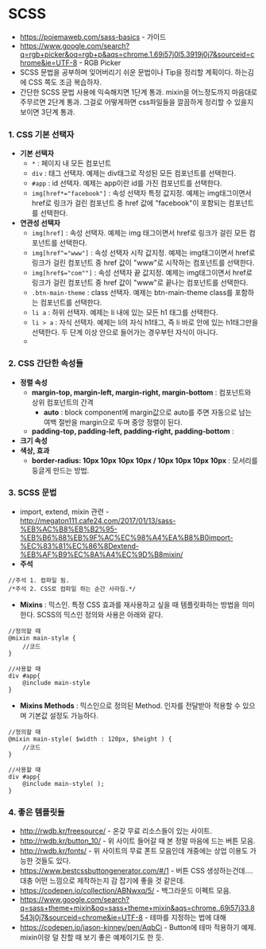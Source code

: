 # SCSS
+ https://poiemaweb.com/sass-basics - 가이드
+ https://www.google.com/search?q=rgb+picker&oq=rgb+p&aqs=chrome.1.69i57j0l5.3919j0j7&sourceid=chrome&ie=UTF-8 - RGB Picker
+ SCSS 문법을 공부하며 잊어버리기 쉬운 문법이나 Tip을 정리할 계획이다. 하는김에 CSS 쪽도 조금 복습하자.
+ 간단한 SCSS 문법 사용에 익숙해지면 1단계 통과. mixin을 어느정도까지 마음대로 주무르면 2단계 통과. 그걸로 어떻게하면 css파일들을 깔끔하게 정리할 수 있을지 보이면 3단계 통과.

### 1. CSS 기본 선택자
+ **기본 선택자**
    * ```*``` : 페이지 내 모든 컴포넌트
    * ```div``` : 태그 선택자. 예제는 div태그로 작성된 모든 컴포넌트를 선택한다.
    * ```#app``` : id 선택자. 예제는 app이란 id를 가진 컴포넌트를 선택한다.
    * ```img[href*="facebook"]``` : 속성 선택자 특정 값지정. 예제는 img태그이면서 href로 링크가 걸린 컴포넌트 중 href 값에 "facebook"이 포함되는 컴포넌트를 선택한다.
+ **연관성 선택자**
    * ```img[href]``` : 속성 선택자. 예제는 img 태그이면서 href로 링크가 걸린 모든 컴포넌트를 선택한다.
    * ```img[href^="www"]``` : 속성 선택자 시작 값지정. 예제는 img태그이면서 href로 링크가 걸린 컴포넌트 중 href 값이 "www"로 시작하는 컴포넌트를 선택한다.
    * ```img[href$="com""]``` : 속성 선택자 끝 값지정. 예제는 img태그이면서 href로 링크가 걸린 컴포넌트 중 href 값이 "www"로 끝나는 컴포넌트를 선택한다.
    * ```.btn-main-theme``` : class 선택자. 예제는 btn-main-theme class를 포함하는 컴포넌트를 선택한다.
    * ```li a``` : 하위 선택자. 예제는 li 내에 있는 모든 h1 태그를 선택한다.
    * ```li > a``` : 자식 선택자. 예제는 li의 자식 h1태그, 즉 li 바로 안에 있는 h1태그만을 선택한다. 두 단계 이상 안으로 들어가는 경우부턴 자식이 아니다.
    * 

### 2. CSS 간단한 속성들
+ **정렬 속성**
    * **margin-top, margin-left, margin-right, margin-bottom** : 컴포넌트와 상위 컴포넌트의 간격
        + **auto** : block component에 margin값으로 auto를 주면 자동으로 남는 여백 절반을 margin으로 두며 중앙 정렬이 된다.
    * **padding-top, padding-left, padding-right, padding-bottom** : 
+ **크기 속성**
+ **색상, 효과**
    * **border-radius: 10px 10px 10px 10px / 10px 10px 10px 10px** : 모서리를 둥글게 만드는 방법.

### 3. SCSS 문법
+ import, extend, mixin 관련 - http://megaton111.cafe24.com/2017/01/13/sass-%EB%AC%B8%EB%B2%95-%EB%B6%88%EB%9F%AC%EC%98%A4%EA%B8%B0import-%EC%83%81%EC%86%8Dextend-%EB%AF%B9%EC%8A%A4%EC%9D%B8mixin/
+ **주석**
```
//주석 1. 컴파일 됨.
/*주석 2. CSS로 컴파일 하는 순간 사라짐.*/
```
+ **Mixins** : 믹스인. 특정 CSS 효과를 재사용하고 싶을 때 템플릿화하는 방법을 의미한다. SCSS의 믹스인 정의와 사용은 아래와 같다.
```
//정의할 때
@mixin main-style { 
    //코드
}

//사용할 때
div #app{
    @include main-style
}
```
+ **Mixins Methods** : 믹스인으로 정의된 Method. 인자를 전달받아 적용할 수 있으며 기본값 설정도 가능하다.
```
//정의할 때
@mixin main-style( $width : 120px, $height ) { 
    //코드
}

//사용할 때
div #app{
    @include main-style( );
}
```
### 4. 좋은 템플릿들
+ http://rwdb.kr/freesource/ - 온갖 무료 리소스들이 있는 사이트. 
+ http://rwdb.kr/button_10/ - 위 사이트 들어갈 때 본 정말 마음에 드는 버튼 모음.
+ http://rwdb.kr/fonts/ - 위 사이트의 무료 폰트 모음인데 개중에는 상업 이용도 가능한 것들도 있다.
+ https://www.bestcssbuttongenerator.com/#/1 - 버튼 CSS 생성하는건데.... 대충 어떤 느낌으로 제작하는지 감 잡기에 좋을 것 같은데.
+ https://codepen.io/collection/ABNwxq/5/ - 백그라운드 이펙트 모음.
+ https://www.google.com/search?q=sass+theme+mixin&oq=sass+theme+mixin&aqs=chrome..69i57j33.8543j0j7&sourceid=chrome&ie=UTF-8 - 테마를 지정하는 법에 대해
+ https://codepen.io/jason-kinney/pen/AqbCi - Button에 테마 적용하기 예제. mixin이랑 덜 친할 때 보기 좋은 예제이기도 한 듯. 
